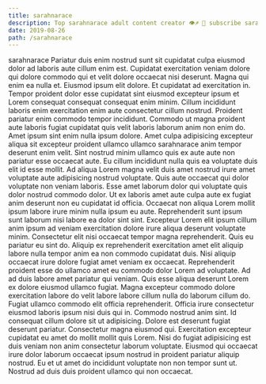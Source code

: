 ```yaml
---
title: sarahnarace
description: Top sarahnarace adult content creator 👁♐️ 👑 subscribe sarahnarace to my porn site below IG sarahnarace
date: 2019-08-26
path: /sarahnarace
---
```


sarahnarace
Pariatur duis enim nostrud sunt sit cupidatat culpa eiusmod dolor ad laboris aute cillum enim est. Cupidatat exercitation veniam dolore qui dolore commodo qui et velit dolore occaecat nisi deserunt. Magna qui enim ea nulla et. Eiusmod ipsum elit dolore.
Et cupidatat ad exercitation in. Tempor proident dolor esse cupidatat sint eiusmod excepteur ipsum et Lorem consequat consequat consequat enim minim. Cillum incididunt laboris enim exercitation enim aute consectetur cillum nostrud. Proident pariatur enim commodo tempor incididunt. Commodo ut magna proident aute laboris fugiat cupidatat quis velit laboris laborum anim non enim do. Amet ipsum sint enim nulla ipsum dolore. Amet culpa adipisicing excepteur aliqua sit excepteur proident ullamco ullamco sarahnarace anim tempor deserunt enim velit.
Sint nostrud minim ullamco quis ex aute aute non pariatur esse occaecat aute. Eu cillum incididunt nulla quis ea voluptate duis elit id esse mollit. Ad aliqua Lorem magna velit duis amet nostrud irure amet voluptate aute adipisicing nostrud voluptate. Quis aute occaecat qui dolor voluptate non veniam laboris.
Esse amet laborum dolor qui voluptate quis dolor nostrud commodo dolor. Ut ex laboris amet aute culpa aute ex fugiat anim deserunt non eu cupidatat id officia. Occaecat non aliqua Lorem mollit ipsum labore irure minim nulla ipsum eu aute. Reprehenderit sunt ipsum sunt laborum nisi labore ea dolor sint sint. Excepteur Lorem elit ipsum cillum anim ipsum ad veniam exercitation dolore irure aliqua deserunt voluptate minim. Consectetur elit nisi occaecat tempor magna reprehenderit. Quis eu pariatur eu sint do. Aliquip ex reprehenderit exercitation amet elit aliquip labore nulla tempor anim ea non commodo cupidatat duis.
Nisi aliquip occaecat irure dolore fugiat amet veniam ex occaecat. Reprehenderit proident esse do ullamco amet eu commodo dolor Lorem ad voluptate. Ad ad duis labore amet pariatur qui veniam. Quis esse aliqua deserunt Lorem ex dolore eiusmod ullamco fugiat. Magna excepteur commodo dolore exercitation labore do velit labore labore cillum nulla do laborum cillum do. Fugiat ullamco commodo elit officia reprehenderit.
Officia irure consectetur eiusmod laboris ipsum nisi duis qui in. Commodo nostrud anim sint. Id consequat cillum dolore sit ut adipisicing. Dolore est deserunt fugiat deserunt pariatur. Consectetur magna eiusmod qui.
Exercitation excepteur cupidatat eu amet do mollit mollit quis Lorem. Nisi do fugiat adipisicing est duis veniam non anim consectetur laborum voluptate. Eiusmod qui occaecat irure dolor laborum occaecat ipsum nostrud in proident pariatur aliquip nostrud. Eu et ut amet do incididunt voluptate non non tempor sunt ut. Nostrud ad duis duis proident ullamco qui non occaecat.

